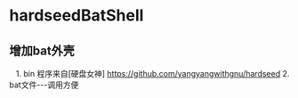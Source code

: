 # hardseedBatShell
## 增加bat外壳
    1. bin 程序来自[硬盘女神] https://github.com/yangyangwithgnu/hardseed
    2. bat文件---调用方便
